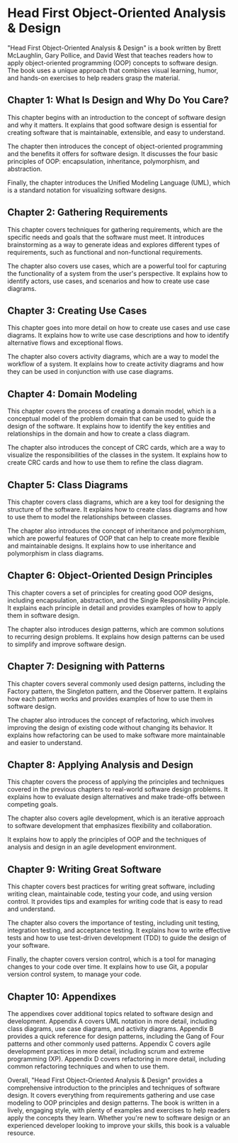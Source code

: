 # Head First Object-Oriented Analysis & Design

"Head First Object-Oriented Analysis & Design" is a book written by Brett McLaughlin, Gary Pollice, and David West that teaches readers how to apply object-oriented programming (OOP) concepts to software design. The book uses a unique approach that combines visual learning, humor, and hands-on exercises to help readers grasp the material.

## Chapter 1: What Is Design and Why Do You Care?

This chapter begins with an introduction to the concept of software design and why it matters. It explains that good software design is essential for creating software that is maintainable, extensible, and easy to understand.

The chapter then introduces the concept of object-oriented programming and the benefits it offers for software design. It discusses the four basic principles of OOP: encapsulation, inheritance, polymorphism, and abstraction.

Finally, the chapter introduces the Unified Modeling Language (UML), which is a standard notation for visualizing software designs.

## Chapter 2: Gathering Requirements

This chapter covers techniques for gathering requirements, which are the specific needs and goals that the software must meet. It introduces brainstorming as a way to generate ideas and explores different types of requirements, such as functional and non-functional requirements.

The chapter also covers use cases, which are a powerful tool for capturing the functionality of a system from the user's perspective. It explains how to identify actors, use cases, and scenarios and how to create use case diagrams.

## Chapter 3: Creating Use Cases

This chapter goes into more detail on how to create use cases and use case diagrams. It explains how to write use case descriptions and how to identify alternative flows and exceptional flows.

The chapter also covers activity diagrams, which are a way to model the workflow of a system. It explains how to create activity diagrams and how they can be used in conjunction with use case diagrams.

## Chapter 4: Domain Modeling

This chapter covers the process of creating a domain model, which is a conceptual model of the problem domain that can be used to guide the design of the software. It explains how to identify the key entities and relationships in the domain and how to create a class diagram.

The chapter also introduces the concept of CRC cards, which are a way to visualize the responsibilities of the classes in the system. It explains how to create CRC cards and how to use them to refine the class diagram.

## Chapter 5: Class Diagrams

This chapter covers class diagrams, which are a key tool for designing the structure of the software. It explains how to create class diagrams and how to use them to model the relationships between classes.

The chapter also introduces the concept of inheritance and polymorphism, which are powerful features of OOP that can help to create more flexible and maintainable designs. It explains how to use inheritance and polymorphism in class diagrams.

## Chapter 6: Object-Oriented Design Principles

This chapter covers a set of principles for creating good OOP designs, including encapsulation, abstraction, and the Single Responsibility Principle. It explains each principle in detail and provides examples of how to apply them in software design.

The chapter also introduces design patterns, which are common solutions to recurring design problems. It explains how design patterns can be used to simplify and improve software design.

## Chapter 7: Designing with Patterns

This chapter covers several commonly used design patterns, including the Factory pattern, the Singleton pattern, and the Observer pattern. It explains how each pattern works and provides examples of how to use them in software design.

The chapter also introduces the concept of refactoring, which involves improving the design of existing code without changing its behavior. It explains how refactoring can be used to make software more maintainable and easier to understand.

## Chapter 8: Applying Analysis and Design

This chapter covers the process of applying the principles and techniques covered in the previous chapters to real-world software design problems. It explains how to evaluate design alternatives and make trade-offs between competing goals.

The chapter also covers agile development, which is an iterative approach to software development that emphasizes flexibility and collaboration.

It explains how to apply the principles of OOP and the techniques of analysis and design in an agile development environment.

## Chapter 9: Writing Great Software

This chapter covers best practices for writing great software, including writing clean, maintainable code, testing your code, and using version control. It provides tips and examples for writing code that is easy to read and understand.

The chapter also covers the importance of testing, including unit testing, integration testing, and acceptance testing. It explains how to write effective tests and how to use test-driven development (TDD) to guide the design of your software.

Finally, the chapter covers version control, which is a tool for managing changes to your code over time. It explains how to use Git, a popular version control system, to manage your code.

## Chapter 10: Appendixes

The appendixes cover additional topics related to software design and development. Appendix A covers UML notation in more detail, including class diagrams, use case diagrams, and activity diagrams. Appendix B provides a quick reference for design patterns, including the Gang of Four patterns and other commonly used patterns. Appendix C covers agile development practices in more detail, including scrum and extreme programming (XP). Appendix D covers refactoring in more detail, including common refactoring techniques and when to use them.

Overall, "Head First Object-Oriented Analysis & Design" provides a comprehensive introduction to the principles and techniques of software design. It covers everything from requirements gathering and use case modeling to OOP principles and design patterns. The book is written in a lively, engaging style, with plenty of examples and exercises to help readers apply the concepts they learn. Whether you're new to software design or an experienced developer looking to improve your skills, this book is a valuable resource.